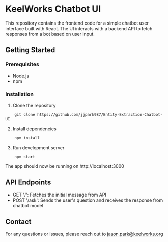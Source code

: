 # KeelWorks Chatbot UI

This repository contains the frontend code for a simple chatbot user interface built with React. The UI interacts with a backend API to fetch responses from a bot based on user input.

## Getting Started

### Prerequisites

- Node.js
- npm

### Installation

1. Clone the repository

```
    git clone https://github.com/jjpark987/Entity-Extraction-Chatbot-UI
```

2. Install dependencies

```
    npm install
```

3. Run development server

```
    npm start
```

The app should now be running on http://localhost:3000

## API Endpoints

- GET '/': Fetches the initial message from API
- POST '/ask': Sends the user's question and receives the response from chatbot model

## Contact

For any questions or issues, please reach out to jason.park@keelworks.org
